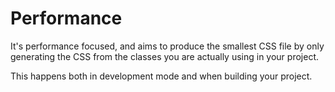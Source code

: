 # **Performance**

It's performance focused, and aims to produce the smallest CSS file by only generating the CSS from the classes you are actually using in your project.

This happens both in development mode and when building your project.
